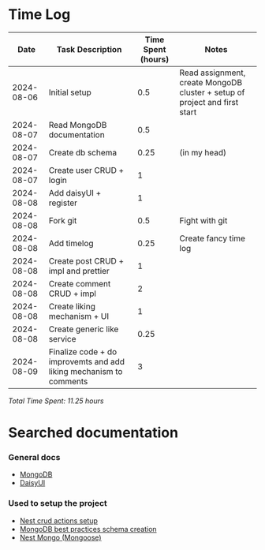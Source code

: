 # Time Log

| Date       | Task Description                                                   | Time Spent (hours) | Notes                                                                      |
|------------|--------------------------------------------------------------------|--------------------|----------------------------------------------------------------------------|
| 2024-08-06 | Initial setup                                                      | 0.5                | Read assignment, create MongoDB cluster + setup of project and first start |
| 2024-08-07 | Read MongoDB documentation                                         | 0.5                |                                                                            |
| 2024-08-07 | Create db schema                                                   | 0.25               | (in my head)                                                               |
| 2024-08-07 | Create user CRUD + login                                           | 1                  |                                                                            |
| 2024-08-08 | Add daisyUI + register                                             | 1                  |                                                                            |
| 2024-08-08 | Fork git                                                           | 0.5                | Fight with git                                                             |
| 2024-08-08 | Add timelog                                                        | 0.25               | Create fancy time log                                                      |
| 2024-08-08 | Create post CRUD + impl and prettier                               | 1                  |                                                                            |
| 2024-08-08 | Create comment CRUD + impl                                         | 2                  |                                                                            |
| 2024-08-08 | Create liking mechanism + UI                                       | 1                  |                                                                            |
| 2024-08-08 | Create generic like service                                        | 0.25               |                                                                            |
| 2024-08-09 | Finalize code + do improvemts and add liking mechanism to comments | 3                  |                                                                            |

_Total Time Spent: 11.25 hours_

# Searched documentation

### General docs

- [MongoDB](https://docs.mongodb.com/)
- [DaisyUI](https://daisyui.com/)

### Used to setup the project

- [Nest crud actions setup](https://medium.com/@bhavyshekhaliya/crud-operations-with-mongodb-nestjs-graphql-656029fd0b25)
- [MongoDB best practices schema creation](https://www.mongodb.com/developer/products/mongodb/mongodb-schema-design-best-practices/)
- [Nest Mongo (Mongoose)](https://docs.nestjs.com/techniques/mongodb)
